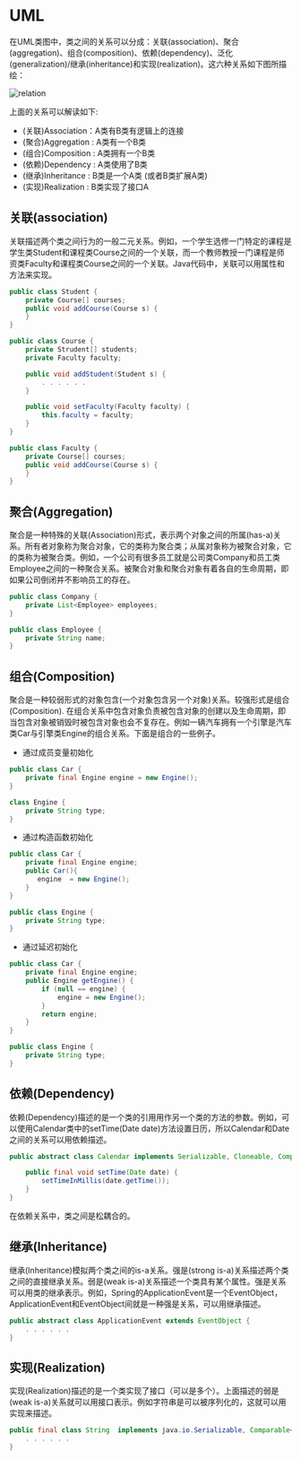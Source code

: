 # UML

在UML类图中，类之间的关系可以分成：关联(association)、聚合(aggregation)、组合(composition)、依赖(dependency)、泛化(generalization)/继承(inheritance)和实现(realization)。这六种关系如下图所描绘：

![relation](http://static.oschina.net/uploads/space/2014/0420/102330_lYoU_941605.png)

上面的关系可以解读如下:

- (关联)Association：A类有B类有逻辑上的连接
- (聚合)Aggregation : A类有一个B类
- (组合)Composition : A类拥有一个B类
- (依赖)Dependency : A类使用了B类
- (继承)Inheritance : B类是一个A类  (或者B类扩展A类)
- (实现)Realization : B类实现了接口A

## 关联(association)

关联描述两个类之间行为的一般二元关系。例如，一个学生选修一门特定的课程是学生类Student和课程类Course之间的一个关联，而一个教师教授一门课程是师资类Faculty和课程类Course之间的一个关联。Java代码中，关联可以用属性和方法来实现。

```java
public class Student {
    private Course[] courses;
    public void addCourse(Course s) {
    }
}

public class Course {
    private Strudent[] students;
    private Faculty faculty;

    public void addStudent(Student s) {
        . . . . . .
    }

    public void setFaculty(Faculty faculty) {
        this.faculty = faculty;
    }
}

public class Faculty {
    private Course[] courses;
    public void addCourse(Course s) {
    }
}
```

## 聚合(Aggregation)

聚合是一种特殊的关联(Association)形式，表示两个对象之间的所属(has-a)关系。所有者对象称为聚合对象，它的类称为聚合类；从属对象称为被聚合对象，它的类称为被聚合类。例如，一个公司有很多员工就是公司类Company和员工类Employee之间的一种聚合关系。被聚合对象和聚合对象有着各自的生命周期，即如果公司倒闭并不影响员工的存在。

```java
public class Company {
    private List<Employee> employees;
}

public class Employee {
    private String name;
}
```

## 组合(Composition)

聚合是一种较弱形式的对象包含(一个对象包含另一个对象)关系。较强形式是组合(Composition). 在组合关系中包含对象负责被包含对象的创建以及生命周期，即当包含对象被销毁时被包含对象也会不复存在。例如一辆汽车拥有一个引擎是汽车类Car与引擎类Engine的组合关系。下面是组合的一些例子。

- 通过成员变量初始化

```java
public class Car {
    private final Engine engine = new Engine();
}

class Engine {
    private String type;
}
```

- 通过构造函数初始化  

```java
public class Car {
    private final Engine engine;  
    public Car(){
       engine  = new Engine();
    }
}

public class Engine {
    private String type;
}
```

- 通过延迟初始化

```java
public class Car {
    private final Engine engine;  
    public Engine getEngine() {
        if (null == engine) {
            engine = new Engine();
        }
        return engine;
    }
}

public class Engine {
    private String type;
}
```

## 依赖(Dependency)

依赖(Dependency)描述的是一个类的引用用作另一个类的方法的参数。例如，可以使用Calendar类中的setTime(Date date)方法设置日历，所以Calendar和Date之间的关系可以用依赖描述。

```java
public abstract class Calendar implements Serializable, Cloneable, Comparable<Calendar> {

    public final void setTime(Date date) {
        setTimeInMillis(date.getTime());
    }
}
```

在依赖关系中，类之间是松耦合的。

## 继承(Inheritance)

继承(Inheritance)模拟两个类之间的is-a关系。强是(strong is-a)关系描述两个类之间的直接继承关系。弱是(weak is-a)关系描述一个类具有某个属性。强是关系可以用类的继承表示。例如，Spring的ApplicationEvent是一个EventObject，ApplicationEvent和EventObject间就是一种强是关系，可以用继承描述。

```java
public abstract class ApplicationEvent extends EventObject {
    . . . . . .
}
```

## 实现(Realization)

实现(Realization)描述的是一个类实现了接口（可以是多个）。上面描述的弱是(weak is-a)关系就可以用接口表示。例如字符串是可以被序列化的，这就可以用实现来描述。

```java
public final class String  implements java.io.Serializable, Comparable<String>, CharSequence {
    . . . . . .
}
```
